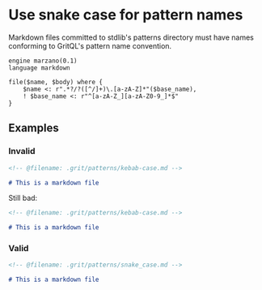 # Use snake case for pattern names

Markdown files committed to stdlib's patterns directory must have names conforming to GritQL's pattern name convention.

```grit
engine marzano(0.1)
language markdown

file($name, $body) where {
	$name <: r".*?/?([^/]+)\.[a-zA-Z]*"($base_name),
	! $base_name <: r"^[a-zA-Z_][a-zA-Z0-9_]*$"
}
```

## Examples

### Invalid

```md
<!-- @filename: .grit/patterns/kebab-case.md -->

# This is a markdown file
```

Still bad:

```md
<!-- @filename: .grit/patterns/kebab-case.md -->

# This is a markdown file
```

### Valid

```md
<!-- @filename: .grit/patterns/snake_case.md -->

# This is a markdown file
```
